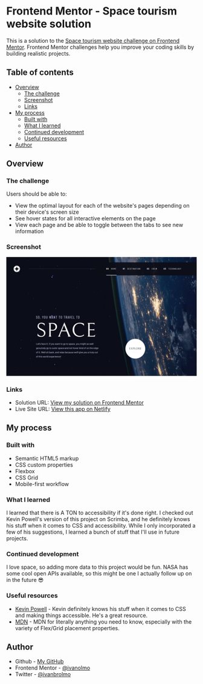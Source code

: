 # Frontend Mentor - Space tourism website solution

This is a solution to the [Space tourism website challenge on Frontend Mentor](https://www.frontendmentor.io/challenges/space-tourism-multipage-website-gRWj1URZ3). Frontend Mentor challenges help you improve your coding skills by building realistic projects.

## Table of contents

- [Overview](#overview)
  - [The challenge](#the-challenge)
  - [Screenshot](#screenshot)
  - [Links](#links)
- [My process](#my-process)
  - [Built with](#built-with)
  - [What I learned](#what-i-learned)
  - [Continued development](#continued-development)
  - [Useful resources](#useful-resources)
- [Author](#author)

## Overview

### The challenge

Users should be able to:

- View the optimal layout for each of the website's pages depending on their device's screen size
- See hover states for all interactive elements on the page
- View each page and be able to toggle between the tabs to see new information

### Screenshot

![](./screenshot.png)

### Links

- Solution URL: [View my solution on Frontend Mentor](https://www.frontendmentor.io/solutions/built-with-vanilla-htmlcssjs-HJZ64O3mq)
- Live Site URL: [View this app on Netlify](https://624e14c4df572e1b0baec086--polite-gingersnap-0ee707.netlify.app/index.html)

## My process

### Built with

- Semantic HTML5 markup
- CSS custom properties
- Flexbox
- CSS Grid
- Mobile-first workflow

### What I learned

I learned that there is A TON to accessibility if it's done right. I checked out Kevin Powell's version of this project on Scrimba, and he definitely knows his stuff when it comes to CSS and accessibility. While I only incorporated a few of his suggestions, I learned a bunch of stuff that I'll use in future projects.

### Continued development

I love space, so adding more data to this project would be fun. NASA has some cool open APIs available, so this might be one I actually follow up on in the future 😎

### Useful resources

- [Kevin Powell](https://www.kevinpowell.co) - Kevin definitely knows his stuff when it comes to CSS and making things accessible. He's a great resource.
- [MDN](https://developer.mozilla.org/en-US/) - MDN for literally anything you need to know, especially with the variety of Flex/Grid placement properties.

## Author

- Github - [My GitHub](https://www.github.com/ivanolmo)
- Frontend Mentor - [@ivanolmo](https://www.frontendmentor.io/profile/ivanolmo)
- Twitter - [@ivanbrolmo](https://www.twitter.com/ivanbrolmo)
